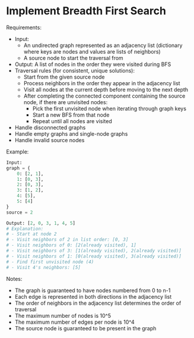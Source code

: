 # Implement Breadth First Search

Requirements:
- Input: 
  - An undirected graph represented as an adjacency list (dictionary where keys are nodes and values are lists of neighbors)
  - A source node to start the traversal from
- Output: A list of nodes in the order they were visited during BFS
- Traversal rules (for consistent, unique solutions):
  - Start from the given source node
  - Process neighbors in the order they appear in the adjacency list
  - Visit all nodes at the current depth before moving to the next depth
  - After completing the connected component containing the source node, if there are unvisited nodes:
    - Pick the first unvisited node when iterating through graph keys
    - Start a new BFS from that node
    - Repeat until all nodes are visited
- Handle disconnected graphs
- Handle empty graphs and single-node graphs
- Handle invalid source nodes

Example:
```python
Input: 
graph = {
    0: [2, 1],
    1: [0, 3],
    2: [0, 3],
    3: [1, 2],
    4: [5],
    5: [4]
}
source = 2

Output: [2, 0, 3, 1, 4, 5]
# Explanation:
# - Start at node 2
# - Visit neighbors of 2 in list order: [0, 3]
# - Visit neighbors of 0: [2(already visited), 1]
# - Visit neighbors of 3: [1(already visited), 2(already visited)]
# - Visit neighbors of 1: [0(already visited), 3(already visited)]
# - Find first unvisited node (4)
# - Visit 4's neighbors: [5]
```

Notes:
- The graph is guaranteed to have nodes numbered from 0 to n-1
- Each edge is represented in both directions in the adjacency list
- The order of neighbors in the adjacency list determines the order of traversal
- The maximum number of nodes is 10^5
- The maximum number of edges per node is 10^4
- The source node is guaranteed to be present in the graph
